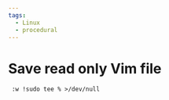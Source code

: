 ```yaml
---
tags:
  - Linux
  - procedural
---
```


# Save read only Vim file

```
 :w !sudo tee % >/dev/null
```
